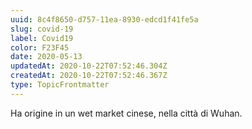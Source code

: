 ```yaml
---
uuid: 8c4f8650-d757-11ea-8930-edcd1f41fe5a
slug: covid-19
label: Covid19
color: F23F45
date: 2020-05-13
updatedAt: 2020-10-22T07:52:46.304Z
createdAt: 2020-10-22T07:52:46.367Z
type: TopicFrontmatter
---
```


Ha origine in un wet market cinese, nella città di Wuhan.
